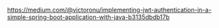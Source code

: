 https://medium.com/@victoronu/implementing-jwt-authentication-in-a-simple-spring-boot-application-with-java-b3135dbdb17b
